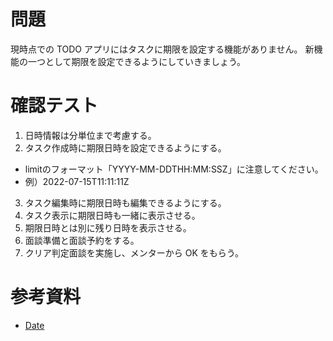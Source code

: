 # 問題

現時点での TODO アプリにはタスクに期限を設定する機能がありません。
新機能の一つとして期限を設定できるようにしていきましょう。

# 確認テスト

1. 日時情報は分単位まで考慮する。
2. タスク作成時に期限日時を設定できるようにする。
  - limitのフォーマット「YYYY-MM-DDTHH:MM:SSZ」に注意してください。
  - 例）2022-07-15T11:11:11Z
3. タスク編集時に期限日時も編集できるようにする。
4. タスク表示に期限日時も一緒に表示させる。
5. 期限日時とは別に残り日時を表示させる。
6. 面談準備と面談予約をする。
7. クリア判定面談を実施し、メンターから OK をもらう。

# 参考資料

- [Date](https://developer.mozilla.org/ja/docs/Web/JavaScript/Reference/Global_Objects/Date)
